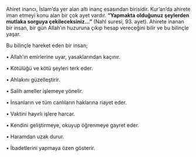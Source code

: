 [//]: # (# **Ahiret İnancının İnsan Davranışlarına Etkisi**)

Ahiret inancı, İslam’da yer alan altı inanç esasından birisidir. Kur’an’da ahirete iman etmeyi konu alan bir çok ayet vardır. **“Yapmakta olduğunuz şeylerden mutlaka sorguya çekileceksiniz…”** (Nahl suresi, 93. ayet). Ahirete inanan bir insan, bir gün Allah’ın huzuruna çıkıp hesap vereceğini bilir ve bu bilinçle yaşar.

Bu bilinçle hareket eden bir insan;

• Allah’ın emirlerine uyar, yasaklarından kaçınır.

• Kötülüğü ve kötü şeyleri terk eder.

• Ahlakını güzelleştirir.

• Salih ameller işlemeye yönelir.

• İnsanların ve tüm canlıların haklarına riayet eder.

• Vaktini hayırlı işlere harcar.

• Kendini geliştirmeye, okuyup öğrenmeye gayret eder.

• Haramdan uzak durur.

• İbadetlerini yapmaya özen gösterir.
